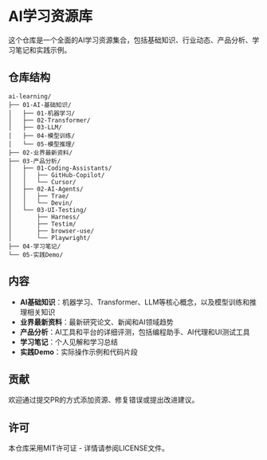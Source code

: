 # AI学习资源库

这个仓库是一个全面的AI学习资源集合，包括基础知识、行业动态、产品分析、学习笔记和实践示例。

## 仓库结构

```
ai-learning/
├── 01-AI-基础知识/
│   ├── 01-机器学习/
│   ├── 02-Transformer/
│   ├── 03-LLM/
│   ├── 04-模型训练/
│   └── 05-模型推理/
├── 02-业界最新资料/
├── 03-产品分析/
│   ├── 01-Coding-Assistants/
│   │   ├── GitHub-Copilot/
│   │   └── Cursor/
│   ├── 02-AI-Agents/
│   │   ├── Trae/
│   │   └── Devin/
│   └── 03-UI-Testing/
│       ├── Harness/
│       ├── Testim/
│       ├── browser-use/
│       └── Playwright/
├── 04-学习笔记/
└── 05-实践Demo/
```

## 内容

- **AI基础知识**：机器学习、Transformer、LLM等核心概念，以及模型训练和推理相关知识
- **业界最新资料**：最新研究论文、新闻和AI领域趋势
- **产品分析**：AI工具和平台的详细评测，包括编程助手、AI代理和UI测试工具
- **学习笔记**：个人见解和学习总结
- **实践Demo**：实际操作示例和代码片段

## 贡献

欢迎通过提交PR的方式添加资源、修复错误或提出改进建议。

## 许可

本仓库采用MIT许可证 - 详情请参阅LICENSE文件。
